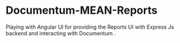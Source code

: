# Documentum-MEAN-Reports
Playing with Angular UI for providing the Reports UI with Express Js backend and interacting with Documentum . 
